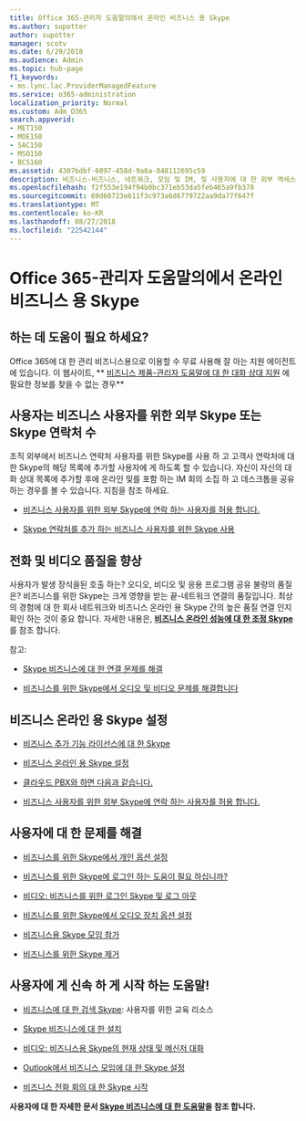 ```yaml
---
title: Office 365-관리자 도움말의에서 온라인 비즈니스 용 Skype
ms.author: supotter
author: supotter
manager: scotv
ms.date: 6/29/2018
ms.audience: Admin
ms.topic: hub-page
f1_keywords:
- ms.lync.lac.ProviderManagedFeature
ms.service: o365-administration
localization_priority: Normal
ms.custom: Adm_O365
search.appverid:
- MET150
- MOE150
- SAC150
- MSO150
- BCS160
ms.assetid: 4307bdbf-6097-458d-9a6a-048112695c59
description: 비즈니스-비즈니스, 네트워크, 모임 및 IM, 및 사용자에 대 한 외부 액세스에 대 한 Skype 설정에 대 한 Skype에 대 한 관리자 도움말을 봅니다. 설정을 구성 하 고 문제를 해결, 사용 현황 보고서를 봅니다.
ms.openlocfilehash: f2f553e194f94b0bc371eb53da5feb465a9fb378
ms.sourcegitcommit: 69d60723e611f3c973a6d6779722aa9da77f647f
ms.translationtype: MT
ms.contentlocale: ko-KR
ms.lasthandoff: 08/27/2018
ms.locfileid: "22542144"
---
```

# <a name="skype-for-business-online-in-office-365---admin-help"></a>Office 365-관리자 도움말의에서 온라인 비즈니스 용 Skype

## <a name="were-here-to-help"></a>하는 데 도움이 필요 하세요?

Office 365에 대 한 관리 비즈니스용으로 이용할 수 무료 사용해 잘 아는 지원 에이전트에 있습니다. 이 웹사이트, ** [비즈니스 제품-관리자 도움말에 대 한 대화 상대 지원](https://support.office.com/article/32a17ca7-6fa0-4870-8a8d-e25ba4ccfd4b) 에 필요한 정보를 찾을 수 없는 경우**
  
## <a name="let-your-users-contact-external-skype-or-skype-for-business-users"></a>사용자는 비즈니스 사용자를 위한 외부 Skype 또는 Skype 연락처 수

조직 외부에서 비즈니스 연락처 사용자를 위한 Skype를 사용 하 고 고객사 연락처에 대 한 Skype의 해당 목록에 추가할 사용자에 게 하도록 할 수 있습니다. 자신이 자신의 대화 상대 목록에 추가할 후에 온라인 및를 포함 하는 IM 회의 소집 하 고 데스크톱을 공유 하는 경우를 볼 수 있습니다. 지침을 참조 하세요.
  
- [비즈니스 사용자를 위한 외부 Skype에 연락 하는 사용자를 허용 합니다.](https://support.office.com/article/b414873a-0059-4cd5-aea1-e5d0857dbc94)
    
- [Skype 연락처를 추가 하는 비즈니스 사용자를 위한 Skype 사용](https://support.office.com/article/08666236-1894-42ae-8846-e49232bbc460)
    
## <a name="improve-call-and-video-quality"></a>전화 및 비디오 품질을 향상

사용자가 발생 장식을된 호출 하는? 오디오, 비디오 및 응용 프로그램 공유 불량의 품질은? 비즈니스를 위한 Skype는 크게 영향을 받는 끝-네트워크 연결의 품질입니다. 최상의 경험에 대 한 회사 네트워크와 비즈니스 온라인 용 Skype 간의 높은 품질 연결 인지 확인 하는 것이 중요 합니다. 자세한 내용은, **[비즈니스 온라인 성능에 대 한 조정 Skype](tune-skype-for-business-online-performance.md)** 를 참조 합니다. 
  
참고:
  
- [Skype 비즈니스에 대 한 연결 문제를 해결](https://support.office.com/article/ca302828-783f-425c-bbe2-356348583771)
    
- [비즈니스를 위한 Skype에서 오디오 및 비디오 문제를 해결합니다](https://support.office.com/article/62777bc6-c52b-47ae-84ba-a8905c3b71dc)
    
## <a name="set-up-skype-for-business-online"></a>비즈니스 온라인 용 Skype 설정

- [비즈니스 추가 기능 라이선스에 대 한 Skype](https://support.office.com/article/3ed752b1-5983-43f9-bcfd-760619ab40a7)
    
- [비즈니스 온라인 용 Skype 설정](https://support.office.com/article/40296968-e779-4259-980b-c2de1c044c6e)
    
- [클라우드 PBX와 하면 다음과 같습니다.](https://support.office.com/article/bc9756d1-8a2f-42c4-98f6-afb17c29231c)
    
- [비즈니스 사용자를 위한 외부 Skype에 연락 하는 사용자를 허용 합니다.](https://support.office.com/article/b414873a-0059-4cd5-aea1-e5d0857dbc94)
    
## <a name="fix-problems-for-your-users"></a>사용자에 대 한 문제를 해결

- [비즈니스를 위한 Skype에서 개인 옵션 설정](https://support.office.com/article/68bacc31-71d3-44c3-a4d4-64da78c447aa#bkmk-stop-automatic-startup)
    
- [비즈니스를 위한 Skype에 로그인 하는 도움이 필요 하십니까?](https://support.office.com/article/448b8ea7-5b33-444a-afd4-175fc9930d05)
    
- [비디오: 비즈니스를 위한 로그인 Skype 및 로그 아웃](https://support.office.com/article/8abed4b3-ac48-493e-9d76-0e10140e9451)
    
- [비즈니스를 위한 Skype에서 오디오 장치 옵션 설정](https://support.office.com/article/2533d929-9814-4349-8ae4-fca29246e2ff)
    
- [비즈니스용 Skype 모임 참가](https://support.office.com/article/3862be6d-758a-4064-a016-67c0febf3cd5)
    
- [비즈니스를 위한 Skype 제거](https://support.office.com/article/28C4A036-7F22-406C-B7F4-87894CBAF902)
    
## <a name="help-your-users-get-started-quickly"></a>사용자에 게 신속 하 게 시작 하는 도움말!

- [비즈니스에 대 한 검색 Skype](https://support.office.com/article/8a3491a3-c095-4718-80cf-cbbe4afe4eba): 사용자를 위한 교육 리소스 
    
- [Skype 비즈니스에 대 한 설치](https://support.office.com/article/8a0d4da8-9d58-44f9-9759-5c8f340cb3fb)
    
- [비디오: 비즈니스용 Skype의 현재 상태 및 메신저 대화](https://support.office.com/article/c873b869-4ce0-4375-9bea-5de150eaf081)
    
- [Outlook에서 비즈니스 모임에 대 한 Skype 설정](https://support.office.com/article/b8305620-d16e-4667-989d-4a977aad6556)
    
- [비즈니스 전화 회의 대 한 Skype 시작](https://support.office.com/article/8dc8ac52-91ac-4db9-8672-11551fdaf997)
    
 **사용자에 대 한 자세한 문서 [Skype 비즈니스에 대 한 도움말](https://support.office.com/article/4fbe07ce-6b15-4a06-bcf0-baea57890410)을 참조 합니다.**
  

